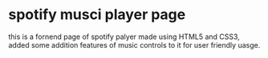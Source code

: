 # spotify musci player page
this is a fornend page of spotify palyer made using HTML5 and CSS3,
added some addition features of music controls to it for user friendly uasge.